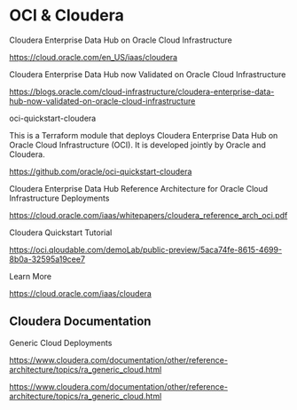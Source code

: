 # OCI & Cloudera

Cloudera Enterprise Data Hub on Oracle Cloud Infrastructure

https://cloud.oracle.com/en_US/iaas/cloudera

Cloudera Enterprise Data Hub now Validated on Oracle Cloud Infrastructure

https://blogs.oracle.com/cloud-infrastructure/cloudera-enterprise-data-hub-now-validated-on-oracle-cloud-infrastructure

oci-quickstart-cloudera

This is a Terraform module that deploys Cloudera Enterprise Data Hub on Oracle Cloud Infrastructure (OCI). It is developed jointly by Oracle and Cloudera.

https://github.com/oracle/oci-quickstart-cloudera

Cloudera Enterprise Data Hub Reference Architecture for Oracle Cloud Infrastructure Deployments

https://cloud.oracle.com/iaas/whitepapers/cloudera_reference_arch_oci.pdf

Cloudera Quickstart Tutorial

https://oci.qloudable.com/demoLab/public-preview/5aca74fe-8615-4699-8b0a-32595a19cee7

Learn More

https://cloud.oracle.com/iaas/cloudera

## Cloudera Documentation

Generic Cloud Deployments

https://www.cloudera.com/documentation/other/reference-architecture/topics/ra_generic_cloud.html


https://www.cloudera.com/documentation/other/reference-architecture/topics/ra_generic_cloud.html

